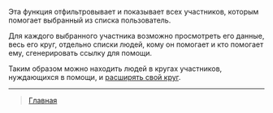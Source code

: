 Эта функция отфильтровывает и показывает всех участников, которым помогает выбранный из списка пользователь. 

Для каждого выбранного участника возможно просмотреть его данные, весь его круг, отдельно списки людей, кому он помогает и кто помогает ему, сгенерировать ссылку для помощи. 

Таким образом можно находить людей в кругах участников, нуждающихся в помощи, и [расширять свой круг](../actions/show_circle.md).

---
> [Главная](../index.md)

